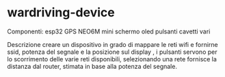 # wardriving-device


 Componenti:
 esp32
 GPS NEO6M mini
 schermo oled
 pulsanti
 cavetti vari


 Descrizione
 creare un dispositivo in grado di mappare le reti wifi e fornirne ssid, potenza del segnale e la posizione sul display , i pulsanti servono per lo scorrimento delle varie reti disponibili, selezionando una rete fornisce la distanza dal router, stimata in base alla potenza del segnale.
